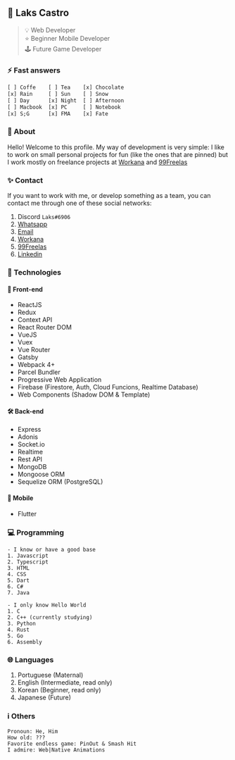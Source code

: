## 📌 Laks Castro
> 💡 Web Developer  
> ⭐ Beginner Mobile Developer  
> 🕹 Future Game Developer

### ⚡ Fast answers
```dart
[ ] Coffe    [ ] Tea    [x] Chocolate
[x] Rain     [ ] Sun    [ ] Snow
[ ] Day      [x] Night  [ ] Afternoon
[ ] Macbook  [x] PC     [ ] Notebook
[x] S;G      [x] FMA    [x] Fate
```

### 💎 About
Hello! Welcome to this profile. My way of development is very simple: I like to work on small personal projects for fun (like the ones that are pinned) but I work mostly on freelance projects at [Workana](https://www.workana.com/freelancer/80b3d81eb99245381c7320dedc76f0b8?ref=user_dropdown) and [99Freelas](https://www.99freelas.com.br/user/Laks-Castro)

### ✨ Contact
If you want to work with me, or develop something as a team, you can contact me through one of these social networks:
1. Discord `Laks#6906`
2. [Whatsapp](https://api.whatsapp.com/send?phone=5569984320427)
2. [Email](mailto:lakhsmycastro336@gmail.com?subject=Hello!)
3. [Workana](https://www.workana.com/freelancer/80b3d81eb99245381c7320dedc76f0b8?ref=user_dropdown)
4. [99Freelas](https://www.99freelas.com.br/user/Laks-Castro)
3. [Linkedin](https://www.linkedin.com/in/lakscastro)

### 🎈 Technologies
#### 🧿 Front-end
- ReactJS
- Redux
- Context API
- React Router DOM
- VueJS
- Vuex
- Vue Router
- Gatsby
- Webpack 4+
- Parcel Bundler
- Progressive Web Application
- Firebase (Firestore, Auth, Cloud Funcions, Realtime Database)
- Web Components (Shadow DOM & Template)

#### 🛠 Back-end
- Express
- Adonis
- Socket.io
- Realtime
- Rest API
- MongoDB
- Mongoose ORM
- Sequelize ORM (PostgreSQL)

#### 🧪 Mobile
- Flutter

### 💻 Programming
```
- I know or have a good base
1. Javascript
2. Typescript
3. HTML
4. CSS
5. Dart
6. C#
7. Java
```
```
- I only know Hello World
1. C
2. C++ (currently studying)
3. Python
4. Rust
5. Go
6. Assembly
```

### 🌐 Languages
1. Portuguese (Maternal)
2. English (Intermediate, read only)
3. Korean (Beginner, read only)
4. Japanese (Future)

### ℹ️ Others
```
Pronoun: He, Him
How old: ???
Favorite endless game: PinOut & Smash Hit
I admire: Web|Native Animations
```
